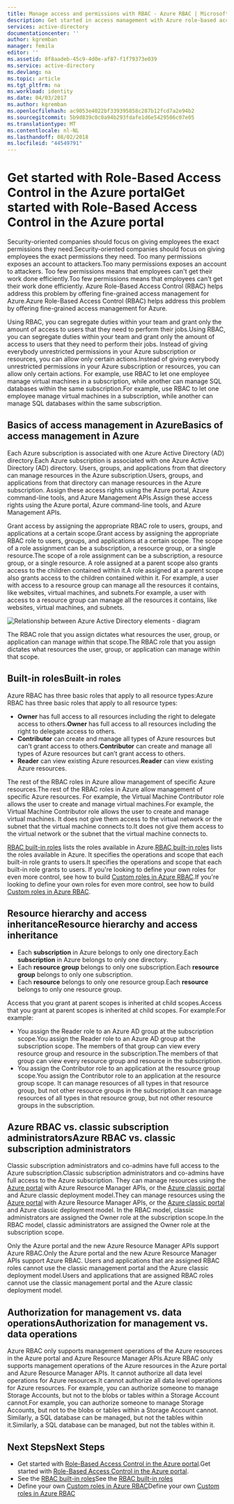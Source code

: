 ```yaml
---
title: Manage access and permissions with RBAC - Azure RBAC | Microsoft Docs
description: Get started in access management with Azure role-based access control in the Azure Portal. Use role assignments to assign permissions in your directory.
services: active-directory
documentationcenter: ''
author: kgremban
manager: femila
editor: ''
ms.assetid: 8f8aadeb-45c9-4d0e-af87-f1f79373e039
ms.service: active-directory
ms.devlang: na
ms.topic: article
ms.tgt_pltfrm: na
ms.workload: identity
ms.date: 04/03/2017
ms.author: kgremban
ms.openlocfilehash: ac9053e4022bf339395858c287b12fcd7a2e94b2
ms.sourcegitcommit: 5b9d839c0c0a94b293fdafe1d6e5429506c07e05
ms.translationtype: MT
ms.contentlocale: nl-NL
ms.lasthandoff: 08/02/2018
ms.locfileid: "44549791"
---
```

# <a name="get-started-with-role-based-access-control-in-the-azure-portal"></a><span data-ttu-id="4761b-104">Get started with Role-Based Access Control in the Azure portal</span><span class="sxs-lookup"><span data-stu-id="4761b-104">Get started with Role-Based Access Control in the Azure portal</span></span>
<span data-ttu-id="4761b-105">Security-oriented companies should focus on giving employees the exact permissions they need.</span><span class="sxs-lookup"><span data-stu-id="4761b-105">Security-oriented companies should focus on giving employees the exact permissions they need.</span></span> <span data-ttu-id="4761b-106">Too many permissions exposes an account to attackers.</span><span class="sxs-lookup"><span data-stu-id="4761b-106">Too many permissions exposes an account to attackers.</span></span> <span data-ttu-id="4761b-107">Too few permissions means that employees can't get their work done efficiently.</span><span class="sxs-lookup"><span data-stu-id="4761b-107">Too few permissions means that employees can't get their work done efficiently.</span></span> <span data-ttu-id="4761b-108">Azure Role-Based Access Control (RBAC) helps address this problem by offering fine-grained access management for Azure.</span><span class="sxs-lookup"><span data-stu-id="4761b-108">Azure Role-Based Access Control (RBAC) helps address this problem by offering fine-grained access management for Azure.</span></span>

<span data-ttu-id="4761b-109">Using RBAC, you can segregate duties within your team and grant only the amount of access to users that they need to perform their jobs.</span><span class="sxs-lookup"><span data-stu-id="4761b-109">Using RBAC, you can segregate duties within your team and grant only the amount of access to users that they need to perform their jobs.</span></span> <span data-ttu-id="4761b-110">Instead of giving everybody unrestricted permissions in your Azure subscription or resources, you can allow only certain actions.</span><span class="sxs-lookup"><span data-stu-id="4761b-110">Instead of giving everybody unrestricted permissions in your Azure subscription or resources, you can allow only certain actions.</span></span> <span data-ttu-id="4761b-111">For example, use RBAC to let one employee manage virtual machines in a subscription, while another can manage SQL databases within the same subscription.</span><span class="sxs-lookup"><span data-stu-id="4761b-111">For example, use RBAC to let one employee manage virtual machines in a subscription, while another can manage SQL databases within the same subscription.</span></span>

## <a name="basics-of-access-management-in-azure"></a><span data-ttu-id="4761b-112">Basics of access management in Azure</span><span class="sxs-lookup"><span data-stu-id="4761b-112">Basics of access management in Azure</span></span>
<span data-ttu-id="4761b-113">Each Azure subscription is associated with one Azure Active Directory (AD) directory.</span><span class="sxs-lookup"><span data-stu-id="4761b-113">Each Azure subscription is associated with one Azure Active Directory (AD) directory.</span></span> <span data-ttu-id="4761b-114">Users, groups, and applications from that directory can manage resources in the Azure subscription.</span><span class="sxs-lookup"><span data-stu-id="4761b-114">Users, groups, and applications from that directory can manage resources in the Azure subscription.</span></span> <span data-ttu-id="4761b-115">Assign these access rights using the Azure portal, Azure command-line tools, and Azure Management APIs.</span><span class="sxs-lookup"><span data-stu-id="4761b-115">Assign these access rights using the Azure portal, Azure command-line tools, and Azure Management APIs.</span></span>

<span data-ttu-id="4761b-116">Grant access by assigning the appropriate RBAC role to users, groups, and applications at a certain scope.</span><span class="sxs-lookup"><span data-stu-id="4761b-116">Grant access by assigning the appropriate RBAC role to users, groups, and applications at a certain scope.</span></span> <span data-ttu-id="4761b-117">The scope of a role assignment can be a subscription, a resource group, or a single resource.</span><span class="sxs-lookup"><span data-stu-id="4761b-117">The scope of a role assignment can be a subscription, a resource group, or a single resource.</span></span> <span data-ttu-id="4761b-118">A role assigned at a parent scope also grants access to the children contained within it.</span><span class="sxs-lookup"><span data-stu-id="4761b-118">A role assigned at a parent scope also grants access to the children contained within it.</span></span> <span data-ttu-id="4761b-119">For example, a user with access to a resource group can manage all the resources it contains, like websites, virtual machines, and subnets.</span><span class="sxs-lookup"><span data-stu-id="4761b-119">For example, a user with access to a resource group can manage all the resources it contains, like websites, virtual machines, and subnets.</span></span>

![Relationship between Azure Active Directory elements - diagram](https://docstestmedia1.blob.core.windows.net/azure-media/articles/active-directory/media/role-based-access-control-what-is/rbac_aad.png)

<span data-ttu-id="4761b-121">The RBAC role that you assign dictates what resources the user, group, or application can manage within that scope.</span><span class="sxs-lookup"><span data-stu-id="4761b-121">The RBAC role that you assign dictates what resources the user, group, or application can manage within that scope.</span></span>

## <a name="built-in-roles"></a><span data-ttu-id="4761b-122">Built-in roles</span><span class="sxs-lookup"><span data-stu-id="4761b-122">Built-in roles</span></span>
<span data-ttu-id="4761b-123">Azure RBAC has three basic roles that apply to all resource types:</span><span class="sxs-lookup"><span data-stu-id="4761b-123">Azure RBAC has three basic roles that apply to all resource types:</span></span>

* <span data-ttu-id="4761b-124">**Owner** has full access to all resources including the right to delegate access to others.</span><span class="sxs-lookup"><span data-stu-id="4761b-124">**Owner** has full access to all resources including the right to delegate access to others.</span></span>
* <span data-ttu-id="4761b-125">**Contributor** can create and manage all types of Azure resources but can’t grant access to others.</span><span class="sxs-lookup"><span data-stu-id="4761b-125">**Contributor** can create and manage all types of Azure resources but can’t grant access to others.</span></span>
* <span data-ttu-id="4761b-126">**Reader** can view existing Azure resources.</span><span class="sxs-lookup"><span data-stu-id="4761b-126">**Reader** can view existing Azure resources.</span></span>

<span data-ttu-id="4761b-127">The rest of the RBAC roles in Azure allow management of specific Azure resources.</span><span class="sxs-lookup"><span data-stu-id="4761b-127">The rest of the RBAC roles in Azure allow management of specific Azure resources.</span></span> <span data-ttu-id="4761b-128">For example, the Virtual Machine Contributor role allows the user to create and manage virtual machines.</span><span class="sxs-lookup"><span data-stu-id="4761b-128">For example, the Virtual Machine Contributor role allows the user to create and manage virtual machines.</span></span> <span data-ttu-id="4761b-129">It does not give them access to the virtual network or the subnet that the virtual machine connects to.</span><span class="sxs-lookup"><span data-stu-id="4761b-129">It does not give them access to the virtual network or the subnet that the virtual machine connects to.</span></span>

<span data-ttu-id="4761b-130">[RBAC built-in roles](role-based-access-built-in-roles.md) lists the roles available in Azure.</span><span class="sxs-lookup"><span data-stu-id="4761b-130">[RBAC built-in roles](role-based-access-built-in-roles.md) lists the roles available in Azure.</span></span> <span data-ttu-id="4761b-131">It specifies the operations and scope that each built-in role grants to users.</span><span class="sxs-lookup"><span data-stu-id="4761b-131">It specifies the operations and scope that each built-in role grants to users.</span></span> <span data-ttu-id="4761b-132">If you're looking to define your own roles for even more control, see how to build [Custom roles in Azure RBAC](role-based-access-control-custom-roles.md).</span><span class="sxs-lookup"><span data-stu-id="4761b-132">If you're looking to define your own roles for even more control, see how to build [Custom roles in Azure RBAC](role-based-access-control-custom-roles.md).</span></span>

## <a name="resource-hierarchy-and-access-inheritance"></a><span data-ttu-id="4761b-133">Resource hierarchy and access inheritance</span><span class="sxs-lookup"><span data-stu-id="4761b-133">Resource hierarchy and access inheritance</span></span>
* <span data-ttu-id="4761b-134">Each **subscription** in Azure belongs to only one directory.</span><span class="sxs-lookup"><span data-stu-id="4761b-134">Each **subscription** in Azure belongs to only one directory.</span></span>
* <span data-ttu-id="4761b-135">Each **resource group** belongs to only one subscription.</span><span class="sxs-lookup"><span data-stu-id="4761b-135">Each **resource group** belongs to only one subscription.</span></span>
* <span data-ttu-id="4761b-136">Each **resource** belongs to only one resource group.</span><span class="sxs-lookup"><span data-stu-id="4761b-136">Each **resource** belongs to only one resource group.</span></span>

<span data-ttu-id="4761b-137">Access that you grant at parent scopes is inherited at child scopes.</span><span class="sxs-lookup"><span data-stu-id="4761b-137">Access that you grant at parent scopes is inherited at child scopes.</span></span> <span data-ttu-id="4761b-138">For example:</span><span class="sxs-lookup"><span data-stu-id="4761b-138">For example:</span></span>

* <span data-ttu-id="4761b-139">You assign the Reader role to an Azure AD group at the subscription scope.</span><span class="sxs-lookup"><span data-stu-id="4761b-139">You assign the Reader role to an Azure AD group at the subscription scope.</span></span> <span data-ttu-id="4761b-140">The members of that group can view every resource group and resource in the subscription.</span><span class="sxs-lookup"><span data-stu-id="4761b-140">The members of that group can view every resource group and resource in the subscription.</span></span>
* <span data-ttu-id="4761b-141">You assign the Contributor role to an application at the resource group scope.</span><span class="sxs-lookup"><span data-stu-id="4761b-141">You assign the Contributor role to an application at the resource group scope.</span></span> <span data-ttu-id="4761b-142">It can manage resources of all types in that resource group, but not other resource groups in the subscription.</span><span class="sxs-lookup"><span data-stu-id="4761b-142">It can manage resources of all types in that resource group, but not other resource groups in the subscription.</span></span>

## <a name="azure-rbac-vs-classic-subscription-administrators"></a><span data-ttu-id="4761b-143">Azure RBAC vs. classic subscription administrators</span><span class="sxs-lookup"><span data-stu-id="4761b-143">Azure RBAC vs. classic subscription administrators</span></span>
<span data-ttu-id="4761b-144">Classic subscription administrators and co-admins have full access to the Azure subscription.</span><span class="sxs-lookup"><span data-stu-id="4761b-144">Classic subscription administrators and co-admins have full access to the Azure subscription.</span></span> <span data-ttu-id="4761b-145">They can manage resources using the [Azure portal](https://portal.azure.com) with Azure Resource Manager APIs, or the [Azure classic portal](https://manage.windowsazure.com) and Azure classic deployment model.</span><span class="sxs-lookup"><span data-stu-id="4761b-145">They can manage resources using the [Azure portal](https://portal.azure.com) with Azure Resource Manager APIs, or the [Azure classic portal](https://manage.windowsazure.com) and Azure classic deployment model.</span></span> <span data-ttu-id="4761b-146">In the RBAC model, classic administrators are assigned the Owner role at the subscription scope.</span><span class="sxs-lookup"><span data-stu-id="4761b-146">In the RBAC model, classic administrators are assigned the Owner role at the subscription scope.</span></span>

<span data-ttu-id="4761b-147">Only the Azure portal and the new Azure Resource Manager APIs support Azure RBAC.</span><span class="sxs-lookup"><span data-stu-id="4761b-147">Only the Azure portal and the new Azure Resource Manager APIs support Azure RBAC.</span></span> <span data-ttu-id="4761b-148">Users and applications that are assigned RBAC roles cannot use the classic management portal and the Azure classic deployment model.</span><span class="sxs-lookup"><span data-stu-id="4761b-148">Users and applications that are assigned RBAC roles cannot use the classic management portal and the Azure classic deployment model.</span></span>

## <a name="authorization-for-management-vs-data-operations"></a><span data-ttu-id="4761b-149">Authorization for management vs. data operations</span><span class="sxs-lookup"><span data-stu-id="4761b-149">Authorization for management vs. data operations</span></span>
<span data-ttu-id="4761b-150">Azure RBAC only supports management operations of the Azure resources in the Azure portal and Azure Resource Manager APIs.</span><span class="sxs-lookup"><span data-stu-id="4761b-150">Azure RBAC only supports management operations of the Azure resources in the Azure portal and Azure Resource Manager APIs.</span></span> <span data-ttu-id="4761b-151">It cannot authorize all data level operations for Azure resources.</span><span class="sxs-lookup"><span data-stu-id="4761b-151">It cannot authorize all data level operations for Azure resources.</span></span> <span data-ttu-id="4761b-152">For example, you can authorize someone to manage Storage Accounts, but not to the blobs or tables within a Storage Account cannot.</span><span class="sxs-lookup"><span data-stu-id="4761b-152">For example, you can authorize someone to manage Storage Accounts, but not to the blobs or tables within a Storage Account cannot.</span></span> <span data-ttu-id="4761b-153">Similarly, a SQL database can be managed, but not the tables within it.</span><span class="sxs-lookup"><span data-stu-id="4761b-153">Similarly, a SQL database can be managed, but not the tables within it.</span></span>

## <a name="next-steps"></a><span data-ttu-id="4761b-154">Next Steps</span><span class="sxs-lookup"><span data-stu-id="4761b-154">Next Steps</span></span>
* <span data-ttu-id="4761b-155">Get started with [Role-Based Access Control in the Azure portal](role-based-access-control-configure.md).</span><span class="sxs-lookup"><span data-stu-id="4761b-155">Get started with [Role-Based Access Control in the Azure portal](role-based-access-control-configure.md).</span></span>
* <span data-ttu-id="4761b-156">See the [RBAC built-in roles](role-based-access-built-in-roles.md)</span><span class="sxs-lookup"><span data-stu-id="4761b-156">See the [RBAC built-in roles](role-based-access-built-in-roles.md)</span></span>
* <span data-ttu-id="4761b-157">Define your own [Custom roles in Azure RBAC](role-based-access-control-custom-roles.md)</span><span class="sxs-lookup"><span data-stu-id="4761b-157">Define your own [Custom roles in Azure RBAC](role-based-access-control-custom-roles.md)</span></span>

